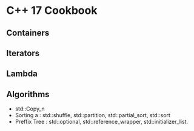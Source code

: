 # C++ 17 Cookbook

## Containers

## Iterators

## Lambda

## Algorithms

* std::Copy_n
* Sorting a  : std::shuffle, std::partition, std::partial_sort, std::sort
* Preffix Tree : std::optional, std::reference_wrapper, std::initializer_list.
